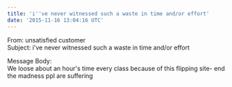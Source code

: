 ```yaml
---
title: 'i''ve never witnessed such a waste in time and/or effort'
date: '2015-11-16 13:04:16 UTC'
---
```


From: unsatisfied customer  
Subject: i've never witnessed such a waste in time and/or effort  

Message Body:  
We loose about an hour's time every class because of this flipping site- end the madness ppl are suffering
